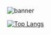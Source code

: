 ![banner](https://user-images.githubusercontent.com/71744361/169243302-80cc4501-4d2d-4f67-90c6-da7275432d71.png)

[![Top Langs](https://github-readme-stats.vercel.app/api/top-langs/?username=kylemiller13&layout=compact&theme=tokyonight)](https://github.com/kylemiller13/github-readme-stats)

